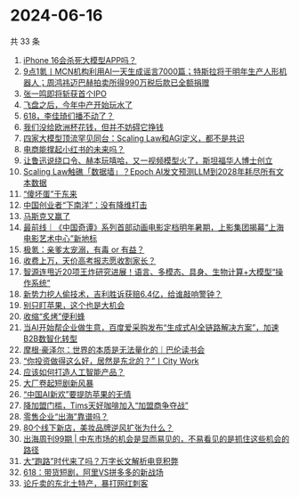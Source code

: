 # 2024-06-16

共 33 条

<!-- BEGIN 36KR -->
<!-- 最后更新时间 2024-06-16 03:00:52 +0800 -->
1. [iPhone 16会杀死大模型APP吗？](https://36kr.com/p/2820520862025987)
1. [9点1氪丨MCN机构利用AI一天生成谣言7000篇；特斯拉将于明年生产人形机器人；周鸿祎迈巴赫拍卖所得990万税后款已全额捐赠](https://36kr.com/p/2820327432178179)
1. [张一鸣即将斩获首个IPO](https://36kr.com/p/2819671411362055)
1. [飞盘之后，今年中产开始玩水了](https://36kr.com/p/2819753705425415)
1. [618，李佳琦们播不动了？](https://36kr.com/p/2819795231595400)
1. [我们没给欧洲杯花钱，但并不妨碍它挣钱](https://36kr.com/p/2820284957460996)
1. [四家大模型顶流罕见同台：Scaling Law和AGI定义，都不是共识](https://36kr.com/p/2819828712589832)
1. [电商能撑起小红书的未来吗？](https://36kr.com/p/2819437858523651)
1. [让鲁迅说绕口令、赫本玩嘻哈，又一视频模型火了，斯坦福华人博士创立](https://36kr.com/p/2819732968573447)
1. [Scaling Law触礁「数据墙」？Epoch AI发文预测LLM到2028年耗尽所有文本数据](https://36kr.com/p/2819694504937984)
1. [“傻坏蛋”于东来](https://36kr.com/p/2817475418458375)
1. [中国创业者“下南洋”：没有降维打击](https://36kr.com/p/2815288395876614)
1. [马斯克又赢了](https://36kr.com/p/2819598400801284)
1. [最前线｜《中国奇谭》系列首部动画电影定档明年暑期，上影集团揭幕“上海电影艺术中心”新地标](https://36kr.com/p/2820724444531206)
1. [极氪：亲爹太宠溺，有毒 or 有益？](https://36kr.com/p/2819587891153415)
1. [收费上万，天价高考报志愿收割家长？](https://36kr.com/p/2816209928931840)
1. [智源连甩近20项王炸研究进展！语言、多模态、具身、生物计算+大模型“操作系统”](https://36kr.com/p/2819710436772103)
1. [新势力挖人偷技术，吉利胜诉获赔6.4亿，给谁敲响警钟？](https://36kr.com/p/2820352834029832)
1. [别只盯苹果，这个也是大机会](https://36kr.com/p/2819595039361545)
1. [收缩“炙烤”便利蜂](https://36kr.com/p/2819662991198470)
1. [当AI开始帮企业做生意，百度爱采购发布“生成式AI全链路解决方案”，加速B2B数智化转型](https://36kr.com/p/2820521866742020)
1. [摩根·豪泽尔：世界的本质是无法量化的｜巴伦读书会](https://36kr.com/p/2810638239156481)
1. [“你投资做得这么好，居然是东北的？”丨City Work](https://36kr.com/p/2820500375177478)
1. [应该如何打造人工智能产品？](https://36kr.com/p/2816514831649026)
1. [大厂卷起短剧新风暴](https://36kr.com/p/2820489206385157)
1. [“中国AI新欢”要提防苹果的无情](https://36kr.com/p/2820455941900808)
1. [降加盟门槛，Tims天好咖啡加入“加盟商争夺战”](https://36kr.com/p/2819667156355333)
1. [零售企业“出海”靠谱吗？](https://36kr.com/p/2816827220773385)
1. [80个线下新店，美妆品牌逆风扩张为什么？](https://36kr.com/p/2818968899049859)
1. [出海周刊99期 | 中东市场的机会是显而易见的，不易看见的是抓住这些机会的路径](https://36kr.com/p/2819597498452485)
1. [大“跑路”时代来了吗？万字长文解析电竞积弊](https://36kr.com/p/2819810723121408)
1. [618：带货短剧，阿里VS拼多多的新战场](https://36kr.com/p/2819584509872649)
1. [论斤卖的东北土特产，暴打网红刺客](https://36kr.com/p/2820766886300162)
<!-- END 36KR -->